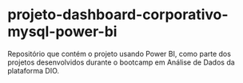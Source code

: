 # projeto-dashboard-corporativo-mysql-power-bi
Repositório que contém o projeto usando Power BI, como parte dos projetos desenvolvidos durante o bootcamp em Análise de Dados da plataforma DIO.
